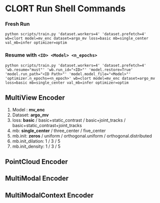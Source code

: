 # CLORT Run Shell Commands

### Fresh Run

```shell
python scripts/train.py 'dataset.workers=4' 'dataset.prefetch=4' wb=clort model=mv_enc dataset=argo_mv loss=basic mb=single_center val_mb=infer optimizer=optim
```

### Resume with `<ID> <Model> <n_epochs>`

```shell
python scripts/train.py 'dataset.workers=4' 'dataset.prefetch=4' 'wb.resume="must"' 'wb.run_id="<ID>"' 'model.restore=True' 'model.run_path="<ID Path>"' 'model.model_file="<Model>"' 'optimizer.n_epochs=<n_epoch>' wb=clort model=mv_enc dataset=argo_mv loss=basic mb=single_center val_mb=infer optimizer=optim
```

## MultiView Encoder

1. Model : **mv_enc**
2. Dataset: **argo_mv**
3. loss: **basic** / basic+static_contrast / basic+joint_tracks / basic+static_contrast+joint_tracks
4. mb: **single_center** / three_center / five_center
5. mb.init: **zeros** / uniform / orthogonal.uniform / orthogonal.distributed
6. mb.init_dilation: 1 / 3 / 5
7. mb.init_density: 1 / 3 / 5

## PointCloud Encoder

## MultiModal Encoder

## MultiModalContext Encoder
